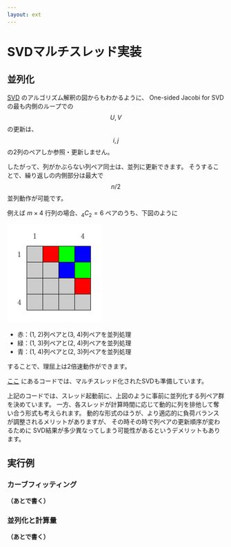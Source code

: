 ```yaml
---
layout: ext
---
```

# SVDマルチスレッド実装

## 並列化

[SVD](SVD) のアルゴリズム解釈の図からもわかるように、
One-sided Jacobi for SVDの最も内側のループでの $$U,\,V$$ の更新は、
$$i,\,j$$ の2列のペアしか参照・更新しません。

したがって、列がかぶらない列ペア同士は、並列に更新できます。
そうすることで、繰り返しの内側部分は最大で $$n/2$$ 並列動作が可能です。

例えば $m \times 4$ 行列の場合、${}_4C_2=6$ ペアのうち、下図のように

![](SVDMT_par.png)

* 赤：(1, 2)列ペアと(3, 4)列ペアを並列処理
* 緑：(1, 3)列ペアと(2, 4)列ペアを並列処理
* 青：(1, 4)列ペアと(2, 3)列ペアを並列処理

することで、理屈上は2倍速動作ができます。

[ここ](https://github.com/convexbrain/studynotes/tree/master/sandbox/MatFact/SVD) にあるコードでは、マルチスレッド化されたSVDも準備しています。

上記のコードでは、スレッド起動前に、上図のように事前に並列化する列ペア群を決めています。
一方、各スレッドが計算時間に応じて動的に列を排他して奪い合う形式も考えられます。
動的な形式のほうが、より適応的に負荷バランスが調整されるメリットがありますが、
その時その時で列ペアの更新順序が変わるために
SVD結果が多少異なってしまう可能性があるというデメリットもあります。

## 実行例

### カーブフィッティング

__（あとで書く）__

### 並列化と計算量

__（あとで書く）__
